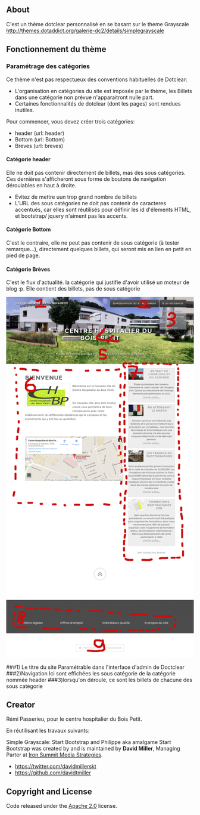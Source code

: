 ## About
C'est un thème dotclear personnalisé en se basant sur le theme Grayscale http://themes.dotaddict.org/galerie-dc2/details/simplegrayscale

## Fonctionnement du thème
### Paramétrage des catégories
Ce thème n'est pas respectueux des conventions habituelles de Dotclear:
* L'organisation en catégories du site est imposée par le thème, les Billets dans une catégorie non prévue n'apparaitront nulle part.
* Certaines fonctionnalités de dotclear (dont les pages) sont rendues inutiles. 

Pour commencer, vous devez créer trois catégories:
* header (url: header)
* Bottom (url: Bottom)
* Breves (url: breves)

#### Catégorie header
Elle ne doit pas contenir directement de billets, mas des sous catégories. Ces dernières s'afficheront sous forme de boutons de navigation déroulables en haut à droite.
* Evitez de mettre uun trop grand nombre de billets
* L'URL des sous catégories ne doit pas contenir de caracteres accentués, car elles sont réutilisés pour définir les id d'élements HTML, et bootstrap/ jquery n'aiment pas les accents.

#### Catégorie Bottom
C'est le contraire, elle ne peut pas contenir de sous catégorie (à tester remarque...), directement quelques billets, qui seront mis en lien en petit en pied de page.

#### Catégorie Brèves
C'est le flux d'actualité. la catégorie qui justifie d'avoir utilisé un moteur de blog :p.
Elle contient des billets, pas de sous catégorie


![str](/doc/screen.png)

###1) Le titre du site
Paramétrable dans l'interface d'admin de Doctclear
###2)Navigation
Ici sont effichées les sous catégorie de la catégorie nommée header
###3)lorsqu'on déroule, ce sont les billets de chacune des sous catégorie
## Creator

Rémi Passerieu, pour le centre hospitalier du Bois Petit.

En réutilisant les travaux suivants:

Simple Grayscale: Start Bootstrap and Philippe aka amalgame
Start Bootstrap was created by and is maintained by **David Miller**, Managing Parter at [Iron Summit Media Strategies](http://www.ironsummitmedia.com/).
* https://twitter.com/davidmillerskt
* https://github.com/davidtmiller

## Copyright and License

Code released under the [Apache 2.0](https://github.com/IronSummitMedia/startbootstrap-grayscale/blob/gh-pages/LICENSE) license.
